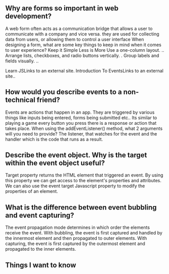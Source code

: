 ## Why are forms so important in web development?
A web form often acts as a communication bridge that allows a user to communicate with a company and vice versa.
they are used for collecting data from users, or allowing them to control a user interface
When designing a form, what are some key things to keep in mind when it comes to user experience?
Keep it Simple Less is More
Use a one-column layout. .. 
Arrange lists, checkboxes, and radio buttons vertically. .
Group labels and fields visually. ..

Learn JSLinks to an external site.
Introduction To EventsLinks to an external site..

## How would you describe events to a non-technical friend?
Events are actions that happen in an app. They are triggered by various things like inputs being entered, forms being submitted etc..
Its similar to playing a game every button you press there is a response or action that takes place.
When using the addEventListener() method, what 2 arguments will you need to provide?
The listener, that watches for the event and the handler which is the code that runs as a result.

## Describe the event object. Why is the target within the event object useful?
Target property returns the HTML element that triggered an event. By using this property we can get access to the element's properties and attributes. We can also use the event target Javascript property to modify the properties of an element.
## What is the difference between event bubbling and event capturing?
The event propagation mode determines in which order the elements receive the event. With bubbling, the event is first captured and handled by the innermost element and then propagated to outer elements. With capturing, the event is first captured by the outermost element and propagated to the inner elements.
  ## Things I want to know 

  